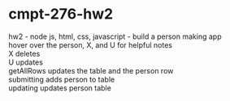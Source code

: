 # cmpt-276-hw2
hw2 - node js, html, css, javascript - build a person making app<br>
hover over the person, X, and U for helpful notes<br>
X deletes<br>
U updates<br>
getAllRows updates the table and the person row<br>
submitting adds person to table<br>
updating updates person table<br>
